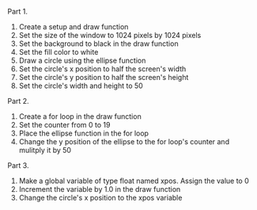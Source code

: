 Part 1.
1. Create a setup and draw function  
2. Set the size of the window to 1024 pixels by 1024 pixels  
3. Set the background to black in the draw function  
4. Set the fill color to white  
5. Draw a circle using the ellipse function  
6. Set the circle's x position to half the screen's width  
7. Set the circle's y position to half the screen's height  
8. Set the circle's width and height to 50  



Part 2.
1. Create a for loop in the draw function  
2. Set the counter from 0 to 19  
3. Place the ellipse function in the for loop  
4. Change the y position of the ellipse to the for loop's counter and mulitply it by 50  



Part 3.
1. Make a global variable of type float named xpos. Assign the value to 0  
2. Increment the variable by 1.0 in the draw function  
3. Change the circle's x position to the xpos variable  
